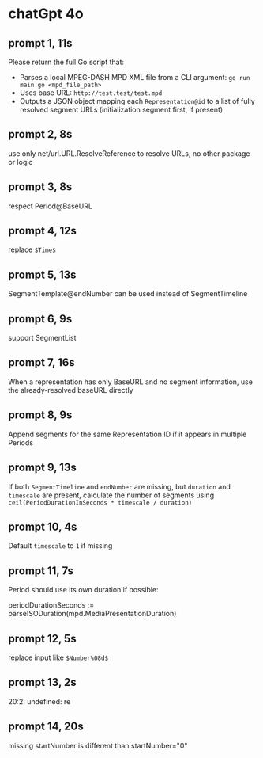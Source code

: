# chatGpt 4o

## prompt 1, 11s

Please return the full Go script that:
- Parses a local MPEG-DASH MPD XML file from a CLI argument: `go run main.go <mpd_file_path>`
- Uses base URL: `http://test.test/test.mpd`
- Outputs a JSON object mapping each `Representation@id` to a list of fully resolved segment URLs (initialization segment first, if present)

## prompt 2, 8s

use only net/url.URL.ResolveReference to resolve URLs, no other package or logic

## prompt 3, 8s

respect Period@BaseURL

## prompt 4, 12s

replace `$Time$`

## prompt 5, 13s

SegmentTemplate@endNumber can be used instead of SegmentTimeline

## prompt 6, 9s

support SegmentList

## prompt 7, 16s

When a representation has only BaseURL and no segment information, use the
already-resolved baseURL directly

## prompt 8, 9s

Append segments for the same Representation ID if it appears in multiple
Periods

## prompt 9, 13s

If both `SegmentTimeline` and `endNumber` are missing, but `duration` and
`timescale` are present, calculate the number of segments using
`ceil(PeriodDurationInSeconds * timescale / duration)`

## prompt 10, 4s

Default `timescale` to `1` if missing

## prompt 11, 7s

Period should use its own duration if possible:

periodDurationSeconds := parseISODuration(mpd.MediaPresentationDuration)

## prompt 12, 5s

replace input like `$Number%08d$`

## prompt 13, 2s

20:2: undefined: re

## prompt 14, 20s

missing startNumber is different than startNumber="0"
